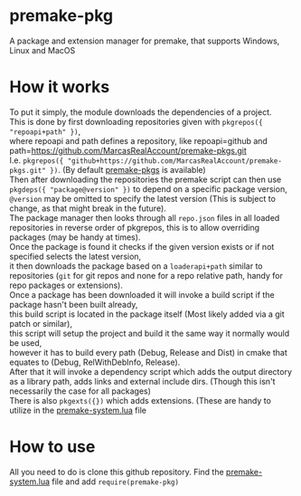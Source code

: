 # premake-pkg
A package and extension manager for premake, that supports Windows, Linux and MacOS

# How it works
To put it simply, the module downloads the dependencies of a project.  
This is done by first downloading repositories given with `pkgrepos({ "repoapi+path" })`,  
where repoapi and path defines a repository, like repoapi=github and path=https://github.com/MarcasRealAccount/premake-pkgs.git  
I.e. `pkgrepos({ "github+https://github.com/MarcasRealAccount/premake-pkgs.git" })`. (By default [premake-pkgs](https://github.com/MarcasRealAccount/premake-pkgs) is available)  
Then after downloading the repositories the premake script can then use `pkgdeps({ "package@version" })` to depend on a specific package version,  
`@version` may be omitted to specify the latest version (This is subject to change, as that might break in the future).  
The package manager then looks through all `repo.json` files in all loaded repositories in reverse order of pkgrepos, this is to allow overriding packages (may be handy at times).  
Once the package is found it checks if the given version exists or if not specified selects the latest version,  
it then downloads the package based on a `loaderapi+path` similar to repositories (`git` for git repos and none for a repo relative path, handy for repo packages or extensions).  
Once a package has been downloaded it will invoke a build script if the package hasn't been built already,  
this build script is located in the package itself (Most likely added via a git patch or similar),  
this script will setup the project and build it the same way it normally would be used,  
however it has to build every path (Debug, Release and Dist) in cmake that equates to (Debug, RelWithDebInfo, Release).  
After that it will invoke a dependency script which adds the output directory as a library path, adds links and external include dirs. (Though this isn't necessarily the case for all packages)  
There is also `pkgexts({})` which adds extensions. (These are handy to utilize in the [premake-system.lua](https://premake.github.io/docs/Locating-Scripts) file

# How to use
All you need to do is clone this github repository. Find the [premake-system.lua](https://premake.github.io/docs/Locating-Scripts) file and add `require(premake-pkg)`
